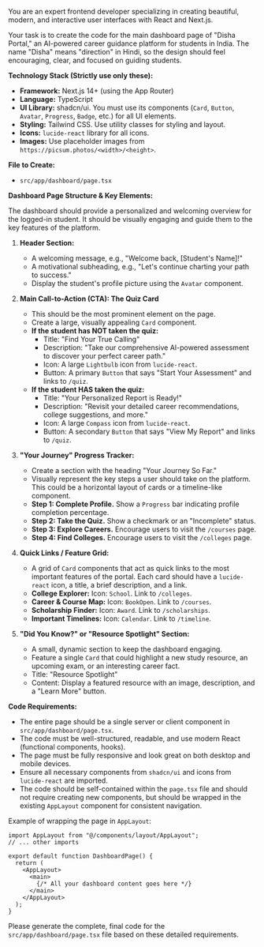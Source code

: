 
You are an expert frontend developer specializing in creating beautiful, modern, and interactive user interfaces with React and Next.js.

Your task is to create the code for the main dashboard page of "Disha Portal," an AI-powered career guidance platform for students in India. The name "Disha" means "direction" in Hindi, so the design should feel encouraging, clear, and focused on guiding students.

**Technology Stack (Strictly use only these):**
*   **Framework:** Next.js 14+ (using the App Router)
*   **Language:** TypeScript
*   **UI Library:** shadcn/ui. You must use its components (`Card`, `Button`, `Avatar`, `Progress`, `Badge`, etc.) for all UI elements.
*   **Styling:** Tailwind CSS. Use utility classes for styling and layout.
*   **Icons:** `lucide-react` library for all icons.
*   **Images:** Use placeholder images from `https://picsum.photos/<width>/<height>`.

**File to Create:**
*   `src/app/dashboard/page.tsx`

**Dashboard Page Structure & Key Elements:**

The dashboard should provide a personalized and welcoming overview for the logged-in student. It should be visually engaging and guide them to the key features of the platform.

1.  **Header Section:**
    *   A welcoming message, e.g., "Welcome back, [Student's Name]!"
    *   A motivational subheading, e.g., "Let's continue charting your path to success."
    *   Display the student's profile picture using the `Avatar` component.

2.  **Main Call-to-Action (CTA): The Quiz Card**
    *   This should be the most prominent element on the page.
    *   Create a large, visually appealing `Card` component.
    *   **If the student has NOT taken the quiz:**
        *   Title: "Find Your True Calling"
        *   Description: "Take our comprehensive AI-powered assessment to discover your perfect career path."
        *   Icon: A large `Lightbulb` icon from `lucide-react`.
        *   Button: A primary `Button` that says "Start Your Assessment" and links to `/quiz`.
    *   **If the student HAS taken the quiz:**
        *   Title: "Your Personalized Report is Ready!"
        *   Description: "Revisit your detailed career recommendations, college suggestions, and more."
        *   Icon: A large `Compass` icon from `lucide-react`.
        *   Button: A secondary `Button` that says "View My Report" and links to `/quiz`.

3.  **"Your Journey" Progress Tracker:**
    *   Create a section with the heading "Your Journey So Far."
    *   Visually represent the key steps a user should take on the platform. This could be a horizontal layout of cards or a timeline-like component.
    *   **Step 1: Complete Profile.** Show a `Progress` bar indicating profile completion percentage.
    *   **Step 2: Take the Quiz.** Show a checkmark or an "Incomplete" status.
    *   **Step 3: Explore Careers.** Encourage users to visit the `/courses` page.
    *   **Step 4: Find Colleges.** Encourage users to visit the `/colleges` page.

4.  **Quick Links / Feature Grid:**
    *   A grid of `Card` components that act as quick links to the most important features of the portal. Each card should have a `lucide-react` icon, a title, a brief description, and a link.
    *   **College Explorer:** Icon: `School`. Link to `/colleges`.
    *   **Career & Course Map:** Icon: `BookOpen`. Link to `/courses`.
    *   **Scholarship Finder:** Icon: `Award`. Link to `/scholarships`.
    *   **Important Timelines:** Icon: `Calendar`. Link to `/timeline`.

5.  **"Did You Know?" or "Resource Spotlight" Section:**
    *   A small, dynamic section to keep the dashboard engaging.
    *   Feature a single `Card` that could highlight a new study resource, an upcoming exam, or an interesting career fact.
    *   Title: "Resource Spotlight"
    *   Content: Display a featured resource with an image, description, and a "Learn More" button.

**Code Requirements:**
*   The entire page should be a single server or client component in `src/app/dashboard/page.tsx`.
*   The code must be well-structured, readable, and use modern React (functional components, hooks).
*   The page must be fully responsive and look great on both desktop and mobile devices.
*   Ensure all necessary components from `shadcn/ui` and icons from `lucide-react` are imported.
*   The code should be self-contained within the `page.tsx` file and should not require creating new components, but should be wrapped in the existing `AppLayout` component for consistent navigation.

Example of wrapping the page in `AppLayout`:
```tsx
import AppLayout from "@/components/layout/AppLayout";
// ... other imports

export default function DashboardPage() {
  return (
    <AppLayout>
      <main>
        {/* All your dashboard content goes here */}
      </main>
    </AppLayout>
  );
}
```

Please generate the complete, final code for the `src/app/dashboard/page.tsx` file based on these detailed requirements.
